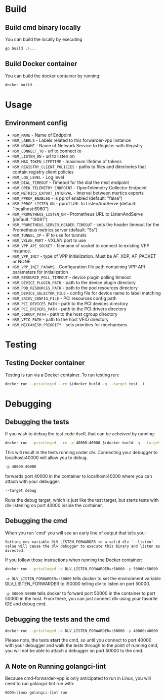 # Build

## Build cmd binary locally

You can build the locally by executing

```bash
go build ./...
```

## Build Docker container

You can build the docker container by running:

```bash
docker build .
```

# Usage

## Environment config

* `NSM_NAME`                             - Name of Endpoint
* `NSM_LABELS`                           - Labels related to this forwarder-vpp instance
* `NSM_NSNAME`                           - Name of Network Service to Register with Registry
* `NSM_CONNECT_TO`                       - url to connect to
* `NSM_LISTEN_ON`                        - url to listen on
* `NSM_MAX_TOKEN_LIFETIME`               - maximum lifetime of tokens
* `NSM_REGISTRY_CLIENT_POLICIES`         - paths to files and directories that contain registry client policies
* `NSM_LOG_LEVEL`                        - Log level
* `NSM_DIAL_TIMEOUT`                     - Timeout for the dial the next endpoint
* `NSM_OPEN_TELEMETRY_ENDPOINT`          - OpenTelemetry Collector Endpoint
* `NSM_METRICS_EXPORT_INTERVAL`          - interval between mertics exports
* `NSM_PPROF_ENABLED`                    - is pprof enabled (default: "false")
* `NSM_PPROF_LISTEN_ON`                  - pprof URL to ListenAndServe (default: "localhost:6060")
* `NSM_PROMETHEUS_LISTEN_ON`             - Prometheus URL to ListenAndServe (default: ":8081")
* `NSM_PROMETHEUS_SERVER_HEADER_TIMEOUT` - sets the header timeout for the Prometheus metrics server (default: "5s")
* `NSM_TUNNEL_IP`                        - IP to use for tunnels
* `NSM_VXLAN_PORT`                       - VXLAN port to use
* `NSM_VPP_API_SOCKET`                   - filename of socket to connect to existing VPP instance.
* `NSM_VPP_INIT`                         - type of VPP initialization. Must be AF_XDP, AF_PACKET or NONE
* `NSM_VPP_INIT_PARAMS`                  - Configuration file path containing VPP API parameters for initialization
* `NSM_RESOURCE_POLL_TIMEOUT`            - device plugin polling timeout
* `NSM_DEVICE_PLUGIN_PATH`               - path to the device plugin directory
* `NSM_POD_RESOURCES_PATH`               - path to the pod resources directory
* `NSM_DEVICE_SELECTOR_FILE`             - config file for device name to label matching
* `NSM_SRIOV_CONFIG_FILE`                - PCI resources config path
* `NSM_PCI_DEVICES_PATH`                 - path to the PCI devices directory
* `NSM_PCI_DRIVERS_PATH`                 - path to the PCI drivers directory
* `NSM_CGROUP_PATH`                      - path to the host cgroup directory
* `NSM_VFIO_PATH`                        - path to the host VFIO directory
* `NSM_MECHANISM_PRIORITY`               - sets priorities for mechanisms

# Testing

## Testing Docker container

Testing is run via a Docker container.  To run testing run:

```bash
docker run --privileged --rm $(docker build -q --target test .)
```

# Debugging

## Debugging the tests
If you wish to debug the test code itself, that can be acheived by running:

```bash
docker run --privileged --rm -p 40000:40000 $(docker build -q --target debug .)
```

This will result in the tests running under dlv.  Connecting your debugger to localhost:40000 will allow you to debug.

```bash
-p 40000:40000
```
forwards port 40000 in the container to localhost:40000 where you can attach with your debugger.

```bash
--target debug
```

Runs the debug target, which is just like the test target, but starts tests with dlv listening on port 40000 inside the container.

## Debugging the cmd

When you run 'cmd' you will see an early line of output that tells you:

```Setting env variable DLV_LISTEN_FORWARDER to a valid dlv '--listen' value will cause the dlv debugger to execute this binary and listen as directed.```

If you follow those instructions when running the Docker container:
```bash
docker run --privileged -e DLV_LISTEN_FORWARDER=:50000 -p 50000:50000 --rm $(docker build -q --target test .)
```

```-e DLV_LISTEN_FORWARDER=:50000``` tells docker to set the environment variable DLV_LISTEN_FORWARDER to :50000 telling
dlv to listen on port 50000.

```-p 50000:50000``` tells docker to forward port 50000 in the container to port 50000 in the host.  From there, you can
just connect dlv using your favorite IDE and debug cmd.

## Debugging the tests and the cmd

```bash
docker run --privileged -e DLV_LISTEN_FORWARDER=:50000 -p 40000:40000 -p 50000:50000 --rm $(docker build -q --target debug .)
```

Please note, the tests **start** the cmd, so until you connect to port 40000 with your debugger and walk the tests
through to the point of running cmd, you will not be able to attach a debugger on port 50000 to the cmd.

## A Note on Running golangci-lint

Because cmd-forwarder-vpp is only anticipated to run in Linux, you will need to run golangci-lint run with:

```go
GOOS=linux golangci-lint run
```
